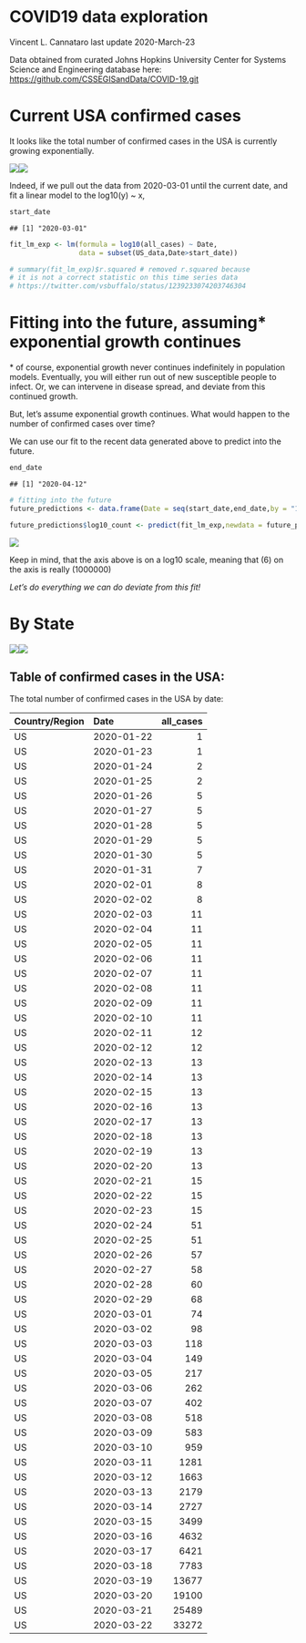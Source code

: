 COVID19 data exploration
================
Vincent L. Cannataro
last update 2020-March-23

Data obtained from curated Johns Hopkins University Center for Systems
Science and Engineering database here:
<https://github.com/CSSEGISandData/COVID-19.git>

# Current USA confirmed cases

It looks like the total number of confirmed cases in the USA is
currently growing
exponentially.

![](COVID19_initial_data_analyses_CannataroV_files/figure-gfm/unnamed-chunk-1-1.png)<!-- -->![](COVID19_initial_data_analyses_CannataroV_files/figure-gfm/unnamed-chunk-1-2.png)<!-- -->

Indeed, if we pull out the data from 2020-03-01 until the current date,
and fit a linear model to the log10(y) ~ x,

``` r
start_date
```

    ## [1] "2020-03-01"

``` r
fit_lm_exp <- lm(formula = log10(all_cases) ~ Date, 
                 data = subset(US_data,Date>start_date))

# summary(fit_lm_exp)$r.squared # removed r.squared because 
# it is not a correct statistic on this time series data 
# https://twitter.com/vsbuffalo/status/1239233074203746304 
```

<!-- We find an $R^2$ value of 0.9973 -->

# Fitting into the future, assuming\* exponential growth continues

\* of course, exponential growth never continues indefinitely in
population models. Eventually, you will either run out of new
susceptible people to infect. Or, we can intervene in disease spread,
and deviate from this continued growth.

But, let’s assume exponential growth continues. What would happen to the
number of confirmed cases over time?

We can use our fit to the recent data generated above to predict into
the future.

``` r
end_date
```

    ## [1] "2020-04-12"

``` r
# fitting into the future 
future_predictions <- data.frame(Date = seq(start_date,end_date,by = "1 day"))

future_predictions$log10_count <- predict(fit_lm_exp,newdata = future_predictions)
```

![](COVID19_initial_data_analyses_CannataroV_files/figure-gfm/fitting%20into%20the%20future%20plot-1.png)<!-- -->

Keep in mind, that the axis above is on a log10 scale, meaning that
\(6\) on the axis is really \(1000000\)

*Let’s do everything we can do deviate from this
fit\!*

# By State

![](COVID19_initial_data_analyses_CannataroV_files/figure-gfm/plotting%20states-1.png)<!-- -->![](COVID19_initial_data_analyses_CannataroV_files/figure-gfm/plotting%20states-2.png)<!-- -->

## Table of confirmed cases in the USA:

The total number of confirmed cases in the USA by date:

| Country/Region | Date       | all\_cases |
| :------------- | :--------- | ---------: |
| US             | 2020-01-22 |          1 |
| US             | 2020-01-23 |          1 |
| US             | 2020-01-24 |          2 |
| US             | 2020-01-25 |          2 |
| US             | 2020-01-26 |          5 |
| US             | 2020-01-27 |          5 |
| US             | 2020-01-28 |          5 |
| US             | 2020-01-29 |          5 |
| US             | 2020-01-30 |          5 |
| US             | 2020-01-31 |          7 |
| US             | 2020-02-01 |          8 |
| US             | 2020-02-02 |          8 |
| US             | 2020-02-03 |         11 |
| US             | 2020-02-04 |         11 |
| US             | 2020-02-05 |         11 |
| US             | 2020-02-06 |         11 |
| US             | 2020-02-07 |         11 |
| US             | 2020-02-08 |         11 |
| US             | 2020-02-09 |         11 |
| US             | 2020-02-10 |         11 |
| US             | 2020-02-11 |         12 |
| US             | 2020-02-12 |         12 |
| US             | 2020-02-13 |         13 |
| US             | 2020-02-14 |         13 |
| US             | 2020-02-15 |         13 |
| US             | 2020-02-16 |         13 |
| US             | 2020-02-17 |         13 |
| US             | 2020-02-18 |         13 |
| US             | 2020-02-19 |         13 |
| US             | 2020-02-20 |         13 |
| US             | 2020-02-21 |         15 |
| US             | 2020-02-22 |         15 |
| US             | 2020-02-23 |         15 |
| US             | 2020-02-24 |         51 |
| US             | 2020-02-25 |         51 |
| US             | 2020-02-26 |         57 |
| US             | 2020-02-27 |         58 |
| US             | 2020-02-28 |         60 |
| US             | 2020-02-29 |         68 |
| US             | 2020-03-01 |         74 |
| US             | 2020-03-02 |         98 |
| US             | 2020-03-03 |        118 |
| US             | 2020-03-04 |        149 |
| US             | 2020-03-05 |        217 |
| US             | 2020-03-06 |        262 |
| US             | 2020-03-07 |        402 |
| US             | 2020-03-08 |        518 |
| US             | 2020-03-09 |        583 |
| US             | 2020-03-10 |        959 |
| US             | 2020-03-11 |       1281 |
| US             | 2020-03-12 |       1663 |
| US             | 2020-03-13 |       2179 |
| US             | 2020-03-14 |       2727 |
| US             | 2020-03-15 |       3499 |
| US             | 2020-03-16 |       4632 |
| US             | 2020-03-17 |       6421 |
| US             | 2020-03-18 |       7783 |
| US             | 2020-03-19 |      13677 |
| US             | 2020-03-20 |      19100 |
| US             | 2020-03-21 |      25489 |
| US             | 2020-03-22 |      33272 |
